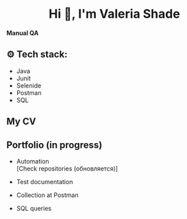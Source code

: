 <h1 align="center">Hi 👋, I'm Valeria Shade</h1>

**Manual QA**

## ⚙ Tech stack:
* Java
* Junit
* Selenide
* Postman
* SQL
 
## My CV

## Portfolio (in progress)
* Automation  
   [Check repositories (обновляется)]
* Test documentation
  
* Collection at Postman
* SQL queries

